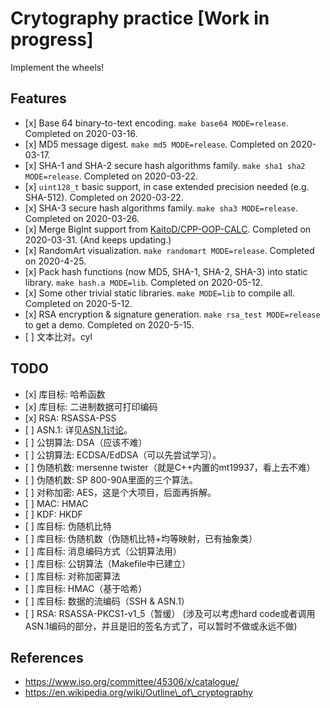 Crytography practice \[Work in progress\]
=========================================

Implement the wheels!

Features
--------

-   \[x\] Base 64 binary-to-text encoding. `make base64 MODE=release`. Completed on 2020-03-16.
-   \[x\] MD5 message digest. `make md5 MODE=release`. Completed on 2020-03-17.
-   \[x\] SHA-1 and SHA-2 secure hash algorithms family. `make sha1 sha2 MODE=release`. Completed on 2020-03-22.
-   \[x\] `uint128_t` basic support, in case extended precision needed (e.g. SHA-512). Completed on 2020-03-22.
-   \[x\] SHA-3 secure hash algorithms family. `make sha3 MODE=release`. Completed on 2020-03-26.
-   \[x\] Merge BigInt support from [KaitoD/CPP-OOP-CALC]. Completed on 2020-03-31. (And keeps updating.)
-   \[x\] RandomArt visualization. `make randomart MODE=release`. Completed on 2020-4-25.
-   \[x\] Pack hash functions (now MD5, SHA-1, SHA-2, SHA-3) into static library. `make hash.a MODE=lib`. Completed on 2020-05-12.
-   \[x\] Some other trivial static libraries. `make MODE=lib` to compile all. Completed on 2020-5-12.
-   \[x\] RSA encryption & signature generation. `make rsa_test MODE=release` to get a demo. Completed on 2020-5-15.
-   \[ \] 文本比对。cyl

TODO
----

-   \[x\] 库目标: 哈希函数
-   \[x\] 库目标: 二进制数据可打印编码
-   \[x\] RSA: RSASSA-PSS
-   \[ \] ASN.1: 详见[ASN.1讨论]。
-   \[ \] 公钥算法: DSA（应该不难）
-   \[ \] 公钥算法: ECDSA/EdDSA（可以先尝试学习）。
-   \[ \] 伪随机数: mersenne twister（就是C++内置的mt19937，看上去不难）
-   \[ \] 伪随机数: SP 800-90A里面的三个算法。
-   \[ \] 对称加密: AES，这是个大项目，后面再拆解。
-   \[ \] MAC: HMAC
-   \[ \] KDF: HKDF
-   \[ \] 库目标: 伪随机比特
-   \[ \] 库目标: 伪随机数（伪随机比特+均等映射，已有抽象类）
-   \[ \] 库目标: 消息编码方式（公钥算法用）
-   \[ \] 库目标: 公钥算法（Makefile中已建立）
-   \[ \] 库目标: 对称加密算法
-   \[ \] 库目标: HMAC（基于哈希）
-   \[ \] 库目标: 数据的流编码（SSH & ASN.1）
-   \[ \] RSA: RSASSA-PKCS1-v1\_5（暂缓） (涉及可以考虑hard code或者调用ASN.1编码的部分，并且是旧的签名方式了，可以暂时不做或永远不做)

References
----------

-   https://www.iso.org/committee/45306/x/catalogue/
-   https://en.wikipedia.org/wiki/Outline\_of\_cryptography

  [KaitoD/CPP-OOP-CALC]: https://github.com/KaitoD/CPP-OOP-CALC
  [ASN.1讨论]: https://github.com/weiz0823/crypto_practice/issues/3
